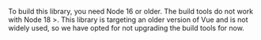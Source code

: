 To build this library, you need Node 16 or older. The build tools do not work with Node 18 >. This library is targeting an
older version of Vue and is not widely used, so we have opted for not upgrading the build tools for now.
